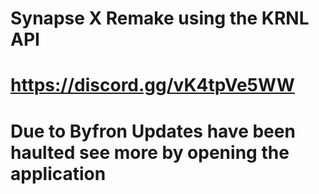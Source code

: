 # Synapse X Remake using the KRNL API 
# https://discord.gg/vK4tpVe5WW
# Due to Byfron Updates have been haulted see more by opening the application 

